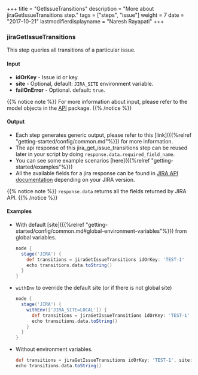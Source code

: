 +++
title = "GetIssueTransitions"
description = "More about jiraGetIssueTransitions step."
tags = ["steps", "issue"]
weight = 7
date = "2017-10-21"
lastmodifierdisplayname = "Naresh Rayapati"
+++

### jiraGetIssueTransitions

This step queries all transitions of a particular issue.

#### Input

* **idOrKey** - Issue id or key.
* **site** - Optional, default: `JIRA_SITE` environment variable.
* **failOnError** - Optional. default: `true`.

{{% notice note %}}
For more information about input, please refer to the model objects in the [API](https://github.com/jenkinsci/jira-steps-plugin/tree/master/src/main/java/org/thoughtslive/jenkins/plugins/jira/api) package.
{{% /notice %}}

#### Output

* Each step generates generic output, please refer to this [link]({{%relref "getting-started/config/common.md"%}}) for more information.
* The api response of this jira_get_issue_transitions step can be reused later in your script by doing `response.data.required_field_name`.
* You can see some example scenarios [here]({{%relref "getting-started/examples"%}})
* All the available fields for a jira response can be found in [JIRA API documentation](https://docs.atlassian.com/jira/REST/) depending on your JIRA version.

{{% notice note %}}
`response.data` returns all the fields returned by JIRA API.
{{% /notice %}}

#### Examples

* With default [site]({{%relref "getting-started/config/common.md#global-environment-variables"%}}) from global variables.

    ```groovy
    node {
      stage('JIRA') {
        def transitions = jiraGetIssueTransitions idOrKey: 'TEST-1'
        echo transitions.data.toString()
      }
    }
    ```
* `withEnv` to override the default site (or if there is not global site)

    ```groovy
    node {
      stage('JIRA') {
        withEnv(['JIRA_SITE=LOCAL']) {
          def transitions = jiraGetIssueTransitions idOrKey: 'TEST-1'
          echo transitions.data.toString()
        }
      }
    }
    ```
* Without environment variables.

    ```groovy
    def transitions = jiraGetIssueTransitions idOrKey: 'TEST-1', site: 'LOCAL'
    echo transitions.data.toString()
    ```
